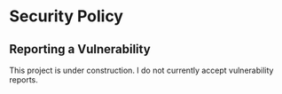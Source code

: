 # Security Policy

## Reporting a Vulnerability

This project is under construction. I do not currently accept vulnerability reports.
